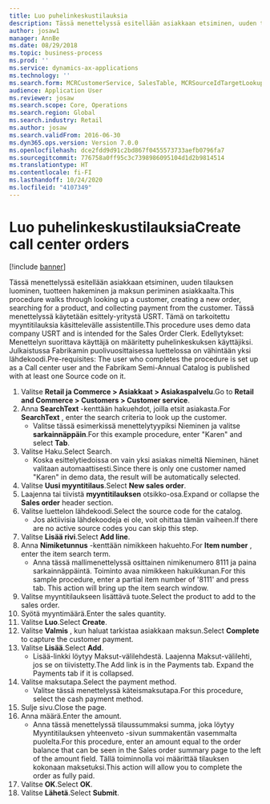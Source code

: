 ```yaml
---
title: Luo puhelinkeskustilauksia
description: Tässä menettelyssä esitellään asiakkaan etsiminen, uuden tilauksen luominen, tuotteen hakeminen ja maksun periminen asiakkaalta.
author: josaw1
manager: AnnBe
ms.date: 08/29/2018
ms.topic: business-process
ms.prod: ''
ms.service: dynamics-ax-applications
ms.technology: ''
ms.search.form: MCRCustomerService, SalesTable, MCRSourceIdTargetLookup, MCRSalesQuickQuote, MCRSalesOrderRecap, MCRCustPaymDialog, MCRCustPaymLookup
audience: Application User
ms.reviewer: josaw
ms.search.scope: Core, Operations
ms.search.region: Global
ms.search.industry: Retail
ms.author: josaw
ms.search.validFrom: 2016-06-30
ms.dyn365.ops.version: Version 7.0.0
ms.openlocfilehash: dce2fdd9d91c2bd867f0455573733aefb0796fa7
ms.sourcegitcommit: 776758a0ff95c3c7398986095104d1d2b9814514
ms.translationtype: HT
ms.contentlocale: fi-FI
ms.lasthandoff: 10/24/2020
ms.locfileid: "4107349"
---
```

# <a name="create-call-center-orders"></a><span data-ttu-id="b485c-103">Luo puhelinkeskustilauksia</span><span class="sxs-lookup"><span data-stu-id="b485c-103">Create call center orders</span></span>

[!include [banner](../includes/banner.md)]

<span data-ttu-id="b485c-104">Tässä menettelyssä esitellään asiakkaan etsiminen, uuden tilauksen luominen, tuotteen hakeminen ja maksun periminen asiakkaalta.</span><span class="sxs-lookup"><span data-stu-id="b485c-104">This procedure walks through looking up a customer, creating a new order, searching for a product, and collecting payment from the customer.</span></span> <span data-ttu-id="b485c-105">Tässä menettelyssä käytetään esittely-yritystä USRT. Tämä on tarkoitettu myyntitilauksia käsittelevälle assistentille.</span><span class="sxs-lookup"><span data-stu-id="b485c-105">This procedure uses demo data company USRT and is intended for the Sales Order Clerk.</span></span> <span data-ttu-id="b485c-106">Edellytykset: Menettelyn suorittava käyttäjä on määritetty puhelinkeskuksen käyttäjiksi. Julkaistussa Fabrikamin puolivuosittaisessa luettelossa on vähintään yksi lähdekoodi.</span><span class="sxs-lookup"><span data-stu-id="b485c-106">Pre-requisites:  The user who completes the procedure is set up as a Call center user and the Fabrikam Semi-Annual Catalog is published with at least one Source code on it.</span></span>

1. <span data-ttu-id="b485c-107">Valitse **Retail ja Commerce \> Asiakkaat \> Asiakaspalvelu**.</span><span class="sxs-lookup"><span data-stu-id="b485c-107">Go to **Retail and Commerce \> Customers \> Customer service**.</span></span>
2. <span data-ttu-id="b485c-108">Anna **SearchText** -kenttään hakuehdot, joilla etsit asiakasta.</span><span class="sxs-lookup"><span data-stu-id="b485c-108">For **SearchText** , enter the search criteria to look up the customer.</span></span>
    * <span data-ttu-id="b485c-109">Valitse tässä esimerkissä menettelytyypiksi Nieminen ja valitse **sarkainnäppäin**.</span><span class="sxs-lookup"><span data-stu-id="b485c-109">For this example procedure, enter "Karen" and select **Tab**.</span></span>  
3. <span data-ttu-id="b485c-110">Valitse Haku.</span><span class="sxs-lookup"><span data-stu-id="b485c-110">Select Search.</span></span>
    * <span data-ttu-id="b485c-111">Koska esittelytiedoissa on vain yksi asiakas nimeltä Nieminen, hänet valitaan automaattisesti.</span><span class="sxs-lookup"><span data-stu-id="b485c-111">Since there is only one customer named "Karen" in demo data, the result will be automatically selected.</span></span>  
4. <span data-ttu-id="b485c-112">Valitse **Uusi myyntitilaus**.</span><span class="sxs-lookup"><span data-stu-id="b485c-112">Select **New sales order**.</span></span>
5. <span data-ttu-id="b485c-113">Laajenna tai tiivistä **myyntitilauksen** otsikko-osa.</span><span class="sxs-lookup"><span data-stu-id="b485c-113">Expand or collapse the **Sales order** header section.</span></span>
6. <span data-ttu-id="b485c-114">Valitse luettelon lähdekoodi.</span><span class="sxs-lookup"><span data-stu-id="b485c-114">Select the source code for the catalog.</span></span>
    * <span data-ttu-id="b485c-115">Jos aktiivisia lähdekoodeja ei ole, voit ohittaa tämän vaiheen.</span><span class="sxs-lookup"><span data-stu-id="b485c-115">If there are no active source codes you can skip this step.</span></span>  
7. <span data-ttu-id="b485c-116">Valitse **Lisää rivi**.</span><span class="sxs-lookup"><span data-stu-id="b485c-116">Select **Add line**.</span></span>
8. <span data-ttu-id="b485c-117">Anna **Nimiketunnus** -kenttään nimikkeen hakuehto.</span><span class="sxs-lookup"><span data-stu-id="b485c-117">For **Item number** , enter the item search term.</span></span>
    * <span data-ttu-id="b485c-118">Anna tässä mallimenettelyssä osittainen nimikenumero 8111 ja paina sarkainnäppäintä. Toiminto avaa nimikkeen hakuikkunan.</span><span class="sxs-lookup"><span data-stu-id="b485c-118">For this sample procedure, enter a partial item number of '8111' and press tab. This action will bring up the item search window.</span></span>  
9. <span data-ttu-id="b485c-119">Valitse myyntitilaukseen lisättävä tuote.</span><span class="sxs-lookup"><span data-stu-id="b485c-119">Select the product to add to the sales order.</span></span>
10. <span data-ttu-id="b485c-120">Syötä myyntimäärä.</span><span class="sxs-lookup"><span data-stu-id="b485c-120">Enter the sales quantity.</span></span>
11. <span data-ttu-id="b485c-121">Valitse **Luo**.</span><span class="sxs-lookup"><span data-stu-id="b485c-121">Select **Create**.</span></span>
12. <span data-ttu-id="b485c-122">Valitse **Valmis** , kun haluat tarkistaa asiakkaan maksun.</span><span class="sxs-lookup"><span data-stu-id="b485c-122">Select **Complete** to capture the customer payment.</span></span>
13. <span data-ttu-id="b485c-123">Valitse **Lisää**.</span><span class="sxs-lookup"><span data-stu-id="b485c-123">Select **Add**.</span></span>
    * <span data-ttu-id="b485c-124">Lisää-linkki löytyy Maksut-välilehdestä. Laajenna Maksut-välilehti, jos se on tiivistetty.</span><span class="sxs-lookup"><span data-stu-id="b485c-124">The Add link is in the Payments tab. Expand the Payments tab if it is collapsed.</span></span>  
14. <span data-ttu-id="b485c-125">Valitse maksutapa.</span><span class="sxs-lookup"><span data-stu-id="b485c-125">Select the payment method.</span></span>
    * <span data-ttu-id="b485c-126">Valitse tässä menettelyssä käteismaksutapa.</span><span class="sxs-lookup"><span data-stu-id="b485c-126">For this procedure, select the cash payment method.</span></span>  
15. <span data-ttu-id="b485c-127">Sulje sivu.</span><span class="sxs-lookup"><span data-stu-id="b485c-127">Close the page.</span></span>
16. <span data-ttu-id="b485c-128">Anna määrä.</span><span class="sxs-lookup"><span data-stu-id="b485c-128">Enter the amount.</span></span>
    * <span data-ttu-id="b485c-129">Anna tässä menettelyssä tilaussummaksi summa, joka löytyy Myyntitilauksen yhteenveto -sivun summakentän vasemmalta puolelta.</span><span class="sxs-lookup"><span data-stu-id="b485c-129">For this procedure, enter an amount equal to the order balance that can be seen in the Sales order summary page to the left of the amount field.</span></span> <span data-ttu-id="b485c-130">Tällä toiminnolla voi määrittää tilauksen kokonaan maksetuksi.</span><span class="sxs-lookup"><span data-stu-id="b485c-130">This action will allow you to complete the order as fully paid.</span></span>  
17. <span data-ttu-id="b485c-131">Valitse **OK**.</span><span class="sxs-lookup"><span data-stu-id="b485c-131">Select **OK**.</span></span>
18. <span data-ttu-id="b485c-132">Valitse **Lähetä**.</span><span class="sxs-lookup"><span data-stu-id="b485c-132">Select **Submit**.</span></span>

